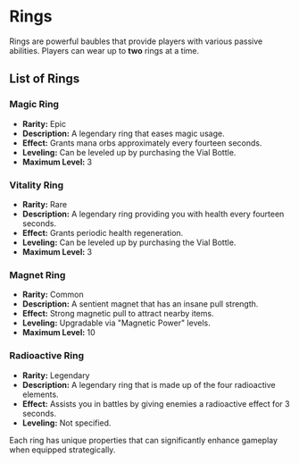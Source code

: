 # Rings

Rings are powerful baubles that provide players with various passive abilities. Players can wear up to **two** rings at a time.

## List of Rings

### Magic Ring
- **Rarity:** Epic
- **Description:** A legendary ring that eases magic usage.
- **Effect:** Grants mana orbs approximately every fourteen seconds.
- **Leveling:** Can be leveled up by purchasing the Vial Bottle.
- **Maximum Level:** 3

### Vitality Ring
- **Rarity:** Rare
- **Description:** A legendary ring providing you with health every fourteen seconds.
- **Effect:** Grants periodic health regeneration.
- **Leveling:** Can be leveled up by purchasing the Vial Bottle.
- **Maximum Level:** 3

### Magnet Ring
- **Rarity:** Common
- **Description:** A sentient magnet that has an insane pull strength.
- **Effect:** Strong magnetic pull to attract nearby items.
- **Leveling:** Upgradable via "Magnetic Power" levels.
- **Maximum Level:** 10

### Radioactive Ring
- **Rarity:** Legendary
- **Description:** A legendary ring that is made up of the four radioactive elements.
- **Effect:** Assists you in battles by giving enemies a radioactive effect for 3 seconds.
- **Leveling:** Not specified.

Each ring has unique properties that can significantly enhance gameplay when equipped strategically.

